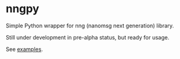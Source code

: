 # nngpy

Simple Python wrapper for nng (nanomsg next generation) library.

Still under development in pre-alpha status, but ready for usage.

See [examples](examples).
